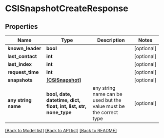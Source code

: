 # CSISnapshotCreateResponse


## Properties
Name | Type | Description | Notes
------------ | ------------- | ------------- | -------------
**known_leader** | **bool** |  | [optional] 
**last_contact** | **int** |  | [optional] 
**last_index** | **int** |  | [optional] 
**request_time** | **int** |  | [optional] 
**snapshots** | [**[CSISnapshot]**](CSISnapshot.md) |  | [optional] 
**any string name** | **bool, date, datetime, dict, float, int, list, str, none_type** | any string name can be used but the value must be the correct type | [optional]

[[Back to Model list]](../README.md#documentation-for-models) [[Back to API list]](../README.md#documentation-for-api-endpoints) [[Back to README]](../README.md)


